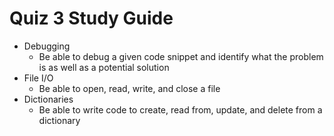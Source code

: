 # Quiz 3 Study Guide

- Debugging
  - Be able to debug a given code snippet and identify what the problem is as well as a potential solution
- File I/O
  - Be able to open, read, write, and close a file
- Dictionaries
  - Be able to write code to create, read from, update, and delete from a dictionary
